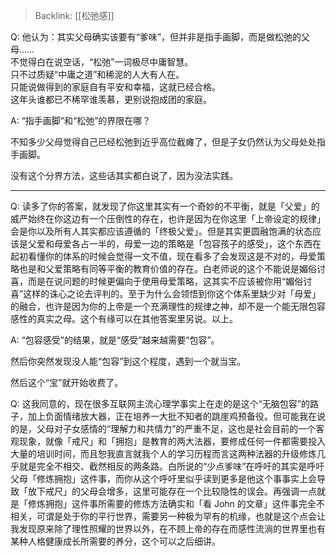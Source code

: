 > Backlink: [[松弛感]]

Q: 他认为：其实父母确实该要有“爹味”，但并非是指手画脚，而是做松弛的父母……  
不觉得白在说空话，“松弛”一词极尽中庸智慧。  
只不过质疑“中庸之道”和稀泥的人大有人在。  
只能说做得到的家庭自有平安和幸福，这就已经合格。  
这年头谁都已不稀罕谁羡慕，更别说抱成团的家庭。

A: “指手画脚”和“松弛”的界限在哪？  
  
不知多少父母觉得自己已经松弛到近乎高位截瘫了，但是子女仍然认为父母处处指手画脚。  
  
没有这个分界方法，这些话其实都白说了，因为没法实践。

---

Q: 读多了你的答案，就发现了你这里其实有一个奇妙的不平衡，就是「父爱」的威严始终在你这边有一个压倒性的存在，也许是因为在你这里「上帝设定的规律」会是你以及所有人其实都应该遵循的「终极父爱」。但是其实更圆融饱满的状态应该是父爱和母爱各占一半的，母爱一边的策略是「包容孩子的感受」，这个东西在起初看懂你的体系的时候会觉得一文不值，现在看多了会发现这是不对的，母爱策略也是和父爱策略有同等平衡的教育价值的存在。白老师说的这个不能说是媚俗讨喜，而是在说问题的时候更偏向于使用母爱策略，这其实不应该被你用“媚俗讨喜”这样的诛心之论去评判的。至于为什么会领悟到你这个体系里缺少对「母爱」的融合，也许是因为你的上帝是一个充满理性的规律之神，却不是一个能无限包容感性的真实之母。这个有缘可以在其他答案里另说。以上。

A: “包容感受”的结果，就是“感受”越来越需要“包容”。  
  
然后你突然发现没人能“包容”到这个程度，遇到一个就当宝。  
  
然后这个“宝”就开始收费了。

Q: 这我同意的，现在很多互联网主流心理学事实上在走的是这个“无脑包容”的路子，加上负面情绪放大器，正在培养一大批不知者的跳崖鸡预备役。但可能我在说的是，父母对子女感情的“理解力和共情力”的严重不足，这也是社会目前的一个客观现象，就像「戒尺」和「拥抱」是教育的两大法器，要修成任何一件都需要投入大量的培训时间，而且恕我直言就我个人的学习历程而言这两种法器的升级修炼几乎就是完全不相交、截然相反的两条路。白所说的“少点爹味”在呼吁的其实是呼吁父母「修炼拥抱」这件事，而你从这个呼吁里似乎读到更多是他这个事事实上会导致「放下戒尺」的父母会增多，这里可能存在一个比较隐性的误会。再强调一点就是「修炼拥抱」这件事所需要的修炼方法确实和「看 John 的文章」这件事完全不相关，可谓是处于你的平行世界，需要另一种极为罕有的机缘，也就是这个点会让我发现原来除了理性照耀的世界以外，在不顾上帝的存在而感性流淌的世界里也有某种人格健康成长所需要的养分，这个可以之后细讲。
